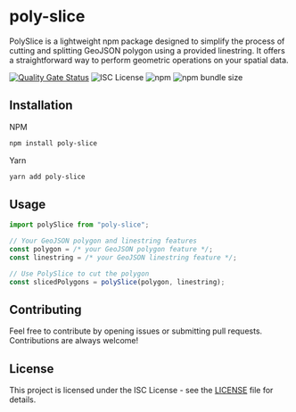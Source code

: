 # poly-slice

PolySlice is a lightweight npm package designed to simplify the process of cutting and splitting GeoJSON polygon using a provided linestring. It offers a straightforward way to perform geometric operations on your spatial data.

[![Quality Gate Status](https://sonarcloud.io/api/project_badges/measure?project=pcofilada_poly-slice&metric=alert_status)](https://sonarcloud.io/dashboard?id=pcofilada_poly-slice)
![ISC License](https://img.shields.io/static/v1.svg?label=📜%20License&message=ISC&color=informational)
![npm](https://img.shields.io/npm/v/poly-slice?color=brightgreen)
![npm bundle size](https://img.shields.io/bundlephobia/min/poly-slice)

## Installation

NPM

```bash
npm install poly-slice
```

Yarn

```bash
yarn add poly-slice
```

## Usage

```js
import polySlice from "poly-slice";

// Your GeoJSON polygon and linestring features
const polygon = /* your GeoJSON polygon feature */;
const linestring = /* your GeoJSON linestring feature */;

// Use PolySlice to cut the polygon
const slicedPolygons = polySlice(polygon, linestring);
```

## Contributing

Feel free to contribute by opening issues or submitting pull requests. Contributions are always welcome!

## License

This project is licensed under the ISC License - see the [LICENSE](https://github.com/pcofilada/poly-slice/blob/main/LICENSE) file for details.
